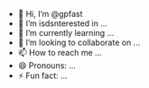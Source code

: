 - 👋 Hi, I’m @gpfast
- 👀 I’m isdsnterested in ...
- 🌱 I’m currently learning ...
- 💞️ I’m looking to collaborate on ...
- 📫 How to reach me ...
- 😄 Pronouns: ...
- ⚡ Fun fact: ...

<!---
gpfast/gpfast is a ✨ special ✨ repository because its `README.md` (this file) appears on your GitHub profile.
You can click the Preview link to take a look at your changes.
--->
